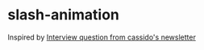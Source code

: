# slash-animation

Inspired by [Interview question from cassido's newsletter](https://buttondown.email/cassidoo/archive/normal-is-not-something-to-aspire-to-its-4437/)
